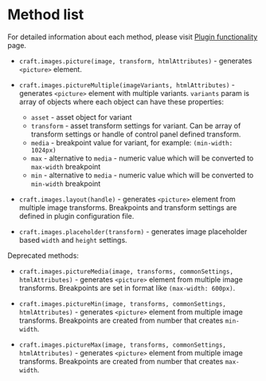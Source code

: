 # Method list

For detailed information about each method, please visit [Plugin functionality](Basic) page.

* `craft.images.picture(image, transform, htmlAttributes)` - generates `<picture>` element.

* `craft.images.pictureMultiple(imageVariants, htmlAttributes)` - generates `<picture>` element with multiple variants. `variants` param is array of objects where each object can have these properties:
	* `asset` - asset object for variant
	* `transform` - asset transform settings for variant. Can be array of transform settings or handle of control panel defined transform.
	* `media` - breakpoint value for variant, for example: `(min-width: 1024px)`
	* `max` - alternative to `media` - numeric value which will be converted to `max-width` breakpoint
	* `min` - alternative to `media` - numeric value which will be converted to `min-width` breakpoint

* `craft.images.layout(handle)` - generates `<picture>` element from multiple image transforms. Breakpoints and transform settings are defined in plugin configuration file.

* `craft.images.placeholder(transform)` - generates image placeholder based `width` and `height` settings.

Deprecated methods:

* `craft.images.pictureMedia(image, transforms, commonSettings, htmlAttributes)` - generates `<picture>` element from multiple image transforms. Breakpoints are set in format like `(max-width: 600px)`.

* `craft.images.pictureMin(image, transforms, commonSettings, htmlAttributes)` - generates `<picture>` element from multiple image transforms. Breakpoints are created from number that creates `min-width`.

* `craft.images.pictureMax(image, transforms, commonSettings, htmlAttributes)` - generates `<picture>` element from multiple image transforms. Breakpoints are created from number that creates `max-width`.